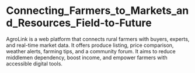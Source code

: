 # Connecting_Farmers_to_Markets_and_Resources_Field-to-Future
AgroLink is a web platform that connects rural farmers with buyers, experts, and real-time market data. It offers produce listing, price comparison, weather alerts, farming tips, and a community forum. It aims to reduce middlemen dependency, boost income, and empower farmers with accessible digital tools.
